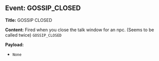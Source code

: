 ## Event: GOSSIP_CLOSED

**Title:** GOSSIP CLOSED

**Content:**
Fired when you close the talk window for an npc. (Seems to be called twice)
`GOSSIP_CLOSED`

**Payload:**
- `None`